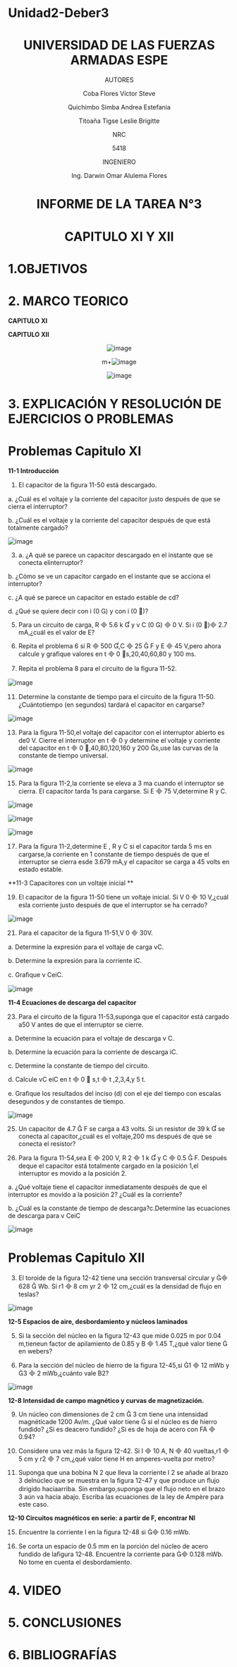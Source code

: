 # Unidad2-Deber3

<div align="center">

# UNIVERSIDAD DE LAS FUERZAS ARMADAS ESPE

AUTORES

Coba Flores Víctor Steve

Quichimbo Simba Andrea Estefania

Titoaña Tigse Leslie Brigitte

NRC
  
5418

INGENIERO

Ing. Darwin Omar Alulema Flores

# INFORME DE LA TAREA N°3

# CAPITULO XI Y XII 
  
</div>

# 1.OBJETIVOS

# 2. MARCO TEORICO

**CAPITULO XI**

<div align="center">
  

</div>
 
**CAPITULO XII**

<div align="center">
  
![image](https://user-images.githubusercontent.com/84430867/126857853-97ff5aa4-009a-41f1-a3fa-cfb97a9f8337.png)
  
m+![image](https://user-images.githubusercontent.com/84430867/126858312-c4d6c2ad-cb05-4d7b-a281-1dd1cb59b9fb.png)
  
![image](https://user-images.githubusercontent.com/84430867/126857013-2fc65631-6bc2-45a7-b03d-822e730b2b04.png)

</div>

# **3. EXPLICACIÓN Y RESOLUCIÓN DE EJERCICIOS O PROBLEMAS**

# Problemas Capitulo  XI

**11-1 Introducción**

1. El capacitor de la ﬁgura 11-50 está descargado.

a. ¿Cuál es el voltaje y la corriente del capacitor justo después de que se cierra el interruptor?

b. ¿Cuál es el voltaje y la corriente del capacitor después de que está totalmente cargado?

![image](https://user-images.githubusercontent.com/84430867/126729125-3f99e04e-6514-47a1-9123-2a64af9a314e.png)

3. a. ¿A qué se parece un capacitor descargado en el instante que se conecta elinterruptor?

b. ¿Cómo se ve un capacitor cargado en el instante que se acciona el interruptor?

c. ¿A qué se parece un capacitor en estado estable de cd?

d. ¿Qué se quiere decir con i (0 ) y con i (0 )?

5. Para un circuito de carga, R  5.6 k  y v C (0 )  0 V. Si i (0 ) 2.7 mA,¿cuál es el valor de E?

7. Repita el problema 6 si R  500 ,C  25  F y E  45 V,pero ahora calcule y graﬁque valores en t  0 s,20,40,60,80 y 100 ms.

9. Repita el problema 8 para el circuito de la ﬁgura 11-52.

![image](https://user-images.githubusercontent.com/84430867/126730607-fb55d2b3-a62e-41f3-9a6b-7952efdc1d33.png)


11. Determine la constante de tiempo para el circuito de la ﬁgura 11-50. ¿Cuántotiempo (en segundos) tardará el capacitor en cargarse?

![image](https://user-images.githubusercontent.com/84430867/126730628-30042638-b25c-4e0a-9284-fd3e6d16a357.png)


13. Para la ﬁgura 11-50,el voltaje del capacitor con el interruptor abierto es de0 V. Cierre el interruptor en t  0 y determine el voltaje y corriente del capacitor en t 
0 ,40,80,120,160 y 200 s,use las curvas de la constante de tiempo universal.

![image](https://user-images.githubusercontent.com/84430867/126730635-e61d17a3-5355-417d-9db7-c137ea58b24e.png)

15. Para la ﬁgura 11-2,la corriente se eleva a 3 ma cuando el interruptor se cierra. El capacitor tarda 1s para cargarse. Si E  75 V,determine R y C.

![image](https://user-images.githubusercontent.com/84430867/126731997-907117cb-ae59-4a1b-b499-2d85347fc75f.png)

![image](https://user-images.githubusercontent.com/84430867/126732031-e4f99c91-006d-401a-bd88-956b622df80d.png)

![image](https://user-images.githubusercontent.com/84430867/126732053-1539cbad-c402-43c6-890b-f0c444ea369b.png)

17. Para la ﬁgura 11-2,determine E , R y C si el capacitor tarda 5 ms en cargarse,la corriente en 1 constante de tiempo después de que el interruptor se cierra esde 3.679 
mA,y el capacitor se carga a 45 volts en estado estable.



**11-3 Capacitores con un voltaje inicial **

19. El capacitor de la ﬁgura 11-50 tiene un voltaje inicial. Si V 0  10 V,¿cuál esla corriente justo después de que el interruptor se ha cerrado?

![image](https://user-images.githubusercontent.com/84430867/126730539-3bfab184-b7b4-4f5a-a3d0-b569f184622a.png)


21. Para el capacitor de la ﬁgura 11-51,V 0  30V.

a. Determine la expresión para el voltaje de carga vC.

b. Determine la expresión para la corriente iC.

c. Graﬁque v CeiC.

![image](https://user-images.githubusercontent.com/84430867/126730501-baf9a315-3f7f-4c3a-bb31-d6396f082597.png)

**11-4 Ecuaciones de descarga del capacitor**

23. Para el circuito de la ﬁgura 11-53,suponga que el capacitor está cargado a50 V antes de que el interruptor se cierre.

a. Determine la ecuación para el voltaje de descarga v C.

b. Determine la ecuación para la corriente de descarga iC.

c. Determine la constante de tiempo del circuito.

d. Calcule vC eiC en t  0  s,t   t ,2,3,4,y 5 t.

e. Graﬁque los resultados del inciso (d) con el eje del tiempo con escalas desegundos y de constantes de tiempo.

![image](https://user-images.githubusercontent.com/84430867/126731218-5bfa7f90-a777-4231-acc6-7deae324a874.png)

25. Un capacitor de 4.7  F se carga a 43 volts. Si un resistor de 39 k  se conecta al capacitor,¿cuál es el voltaje,200 ms después de que se conecta el resistor?

27. Para la ﬁgura 11-54,sea E  200 V, R 2  1 k  y C  0.5  F. Después deque el capacitor está totalmente cargado en la posición 1,el interruptor es movido a la posición 2.

a. ¿Qué voltaje tiene el capacitor inmediatamente después de que el interruptor es movido a la posición 2? ¿Cuál es la corriente?

b. ¿Cuál es la constante de tiempo de descarga?c.Determine las ecuaciones de descarga para v CeiC 

![image](https://user-images.githubusercontent.com/84430867/126731671-3d833c77-17bd-412a-b610-27268472a328.png)




# Problemas Capitulo  XII

3. El toroide de la ﬁgura 12-42 tiene una sección transversal circular y  628  Wb. Si r1  8 cm yr 2  12 cm,¿cuál es la densidad de ﬂujo en teslas?

![image](https://user-images.githubusercontent.com/84430867/126733666-b9b5104b-1f27-46b7-8fe1-9694d215b456.png)


**12-5 Espacios de aire, desbordamiento y núcleos laminados**

5. Si la sección del núcleo en la ﬁgura 12-43 que mide 0.025 m por 0.04 m,tieneun factor de apilamiento de 0.85 y B  1.45 T,¿qué valor tiene  en webers?

7. Para la sección del núcleo de hierro de la ﬁgura 12-45,si 1  12 mWb y 3  2 mWb,¿cuánto vale B2?

![image](https://user-images.githubusercontent.com/84430867/126734263-59075d79-54b1-4022-bec0-f2bd4f64ebe6.png)

**12-8 Intensidad de campo magnético y curvas de magnetización.**

9. Un núcleo con dimensiones de 2 cm  3 cm tiene una intensidad magnéticade 1200 Av/m. ¿Qué valor tiene  si el núcleo es de hierro fundido? ¿Si es deacero fundido? ¿Si es de hoja de acero con FA  0.94?

11. Considere una vez más la ﬁgura 12-42. Si I  10 A, N  40 vueltas,r1  5 cm y r2  7 cm,¿qué valor tiene H en amperes-vuelta por metro?

13. Suponga que una bobina N 2 que lleva la corriente I 2 se añade al brazo 3 delnúcleo que se muestra en la ﬁgura 12-47 y que produce un ﬂujo dirigido haciaarriba. Sin embargo,suponga que el ﬂujo neto en el brazo 3 aún va hacia abajo. Escriba las ecuaciones de la ley de Ampère para este caso.

**12-10 Circuitos magnéticos en serie: a partir de F, encontrar NI**

15. Encuentre la corriente I en la ﬁgura 12-48 si  0.16 mWb.

17. Se corta un espacio de 0.5 mm en la porción del núcleo de acero fundido de laﬁgura 12-48. Encuentre la corriente para  0.128 mWb. No tome en cuenta el desbordamiento.







# 4. VIDEO

# 5. CONCLUSIONES

# 6. BIBLIOGRAFÍAS
